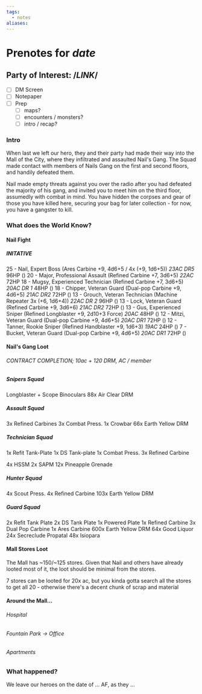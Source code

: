 ```yaml
---
tags:
  - notes
aliases:
---
```


# Prenotes for *date*
## Party of Interest: /*LINK*/
- [ ] DM Screen
- [ ] Notepaper
- [ ] Prep
	- [ ] maps?
	- [ ] encounters / monsters?
	- [ ] intro / recap?

### Intro

When last we left our hero, they and their party had made their way into the Mall of the City, where they infiltrated and assaulted Nail's Gang. The Squad made contact with members of Nails Gang on the first and second floors, and handily defeated them.

Nail made empty threats against you over the radio after you had defeated the majority of his gang, and invited you to meet him on the third floor, assumedly with combat in mind. You have hidden the corpses and gear of those you have killed here, securing your bag for later collection - for now, you have a gangster to kill.

### What does the World Know?
#### Nail Fight
##### INITATIVE
25 - Nail, Expert Boss (Ares Carbine +9, 4d6+5 / 4x (+9, 1d6+5)) *23AC DR5* 96HP ()
20 - Major, Professional Assault (Refined Carbine +7, 3d6+5) *22AC* 72HP
18 - Mugsy, Experienced Technician (Refined Carbine +7, 3d6+5) *20AC DR 1* 48HP  ()
18 - Chipper, Veteran Guard (Dual-pop Carbine +9, 4d6+5) *21AC DR2* 72HP ()
13 - Grouch, Veteran Technician (Machine Repeater 3x (+6, 1d6+4)) *22AC DR 2* 96HP  ()
13 - Lock, Veteran Guard (Refined Carbine +9, 3d6+6) *21AC DR2* 72HP ()
13 - Gus, Experienced Sniper (Refined Longblaster +9, 2d10+3 Force) *20AC* 48HP ()
12 - Mitzi, Veteran Guard (Dual-pop Carbine +9, 4d6+5) *20AC DR1* 72HP ()
12 - Tanner, Rookie Sniper (Refined Handblaster +9, 1d6+3) *19AC* 24HP ()
7 - Bucket, Veteran Guard (Dual-pop Carbine +9, 4d6+5) *20AC DR1* 72HP ()

#### Nail's Gang Loot
###### CONTRACT COMPLETION; 10ac + 120 DRM, AC / member
##### Snipers Squad
Longblaster + Scope
Binoculars
88x Air Clear DRM
##### Assault Squad
3x Refined Carbines
3x Combat Press.
1x Crowbar
66x Earth Yellow DRM

##### Technician Squad
1x Refit Tank-Plate
1x DS Tank-plate
1x Combat Press.
3x Refined Carbine

4x HSSM
2x SAPM
12x Pineapple Grenade

##### Hunter Squad
4x Scout Press.
4x Refined Carbine
103x Earth Yellow DRM

##### Guard Squad
2x Refit Tank Plate
2x DS Tank Plate
1x Powered Plate
1x Refined Carbine
3x Dual Pop Carbine
1x Ares Carbine
600x Earth Yellow DRM
64x Good Liquor
24x Secreclude Propatal
48x Isiopara

#### Mall Stores Loot
The Mall has ~150/~125 stores. Given that Nail and others have already looted most of it, the loot should be minimal from the stores.

7 stores can be looted for 20x ac, but you kinda gotta search all the stores to get all 20 - otherwise there's a decent chunk of scrap and material

#### Around the Mall...
###### Hospital
###### Fountain Park -> Office
###### Apartments


### What happened?


We leave our heroes on the date of ... AF, as they ...